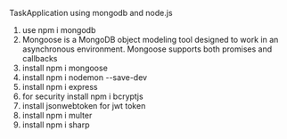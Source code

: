 TaskApplication
using mongodb and node.js
1. use npm i mongodb
2. Mongoose is a MongoDB object modeling tool designed to work in an asynchronous environment. 
Mongoose supports both promises and callbacks
3. install npm i mongoose
4. install npm i nodemon --save-dev
5. install npm i express
6. for security install npm i bcryptjs
7. install jsonwebtoken for jwt token
8. install npm i multer
9. install npm i sharp